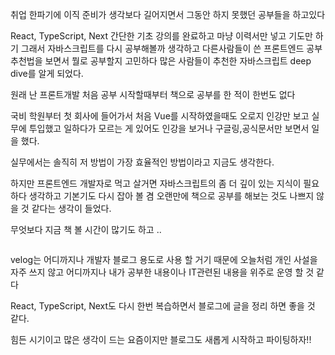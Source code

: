 <p>취업 한파기에 이직 준비가 생각보다 길어지면서 그동안 하지 못했던 공부들을 하고있다</p>
<p>React, TypeScript, Next 간단한 기초 강의를 완료하고 마냥 이력서만 넣고 기도만 하기 그래서 자바스크립트를 다시 공부해볼까 생각하고 다른사람들이 쓴 프론트엔드 공부 추천법을 보면서 뭘로 공부할지 고민하다 많은 사람들이 추천한 자바스크립트 deep dive를 알게 되었다.</p>
<p>원래 난 프론트개발 처음 공부 시작할때부터 책으로 공부를 한 적이 한번도 없다</p>
<p>국비 학원부터 첫 회사에 들어가서 처음 Vue를 시작하였을때도 오로지 인강만 보고 실무에 투입했고 일하다가 모르는 게 있어도 인강을 보거나 구글링,공식문서만 보면서 일을 했다.</p>
<p>실무에서는 솔직히 저 방법이 가장 효율적인 방법이라고 지금도 생각한다.</p>
<p>하지만 프론트엔드 개발자로 먹고 살거면 자바스크립트의 좀 더 깊이 있는 지식이 필요하다 생각하고 기본기도 다시 잡아 볼 겸 오랜만에 책으로 공부를 해보는 것도 나쁘지 않을 것 같다는 생각이 들었다. </p>
<p>무엇보다 지금 책 볼 시간이 많기도 하고 ..</p>
<blockquote>
<p><img alt="" src="https://velog.velcdn.com/images/anstks1992/post/e7872e8a-4991-431f-b9d8-fc1784f8a95b/image.jpg" /></p>
</blockquote>
<p>velog는 어디까지나 개발자 블로그 용도로 사용 할 거기 때문에 오늘처럼 개인 사설을 자주 쓰지 않고 어디까지나  내가 공부한 내용이나 IT관련된 내용을 위주로 운영 할 것 같다</p>
<p>React, TypeScript, Next도 다시 한번 복습하면서 블로그에 글을 정리 하면 좋을 것 같다.</p>
<p>힘든 시기이고 많은 생각이 드는 요즘이지만 블로그도 새롭게 시작하고 파이팅하자!!</p>